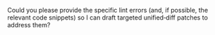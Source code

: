Could you please provide the specific lint errors (and, if possible, the relevant code snippets) so I can draft targeted unified‑diff patches to address them?